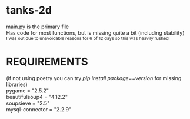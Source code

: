 # tanks-2d  
main.py is the primary file  
Has code for most functions, but is missing quite a bit (including stability)  
<sub>I was out due to unavoidable reasons for 6 of 12 days so this was heavily rushed </sub>  

# REQUIREMENTS   
(if not using poetry you can try _pip install package==version_ for missing libraries)  
pygame = "2.5.2"  
beautifulsoup4 = "4.12.2"  
soupsieve = "2.5"  
mysql-connector = "2.2.9"  

